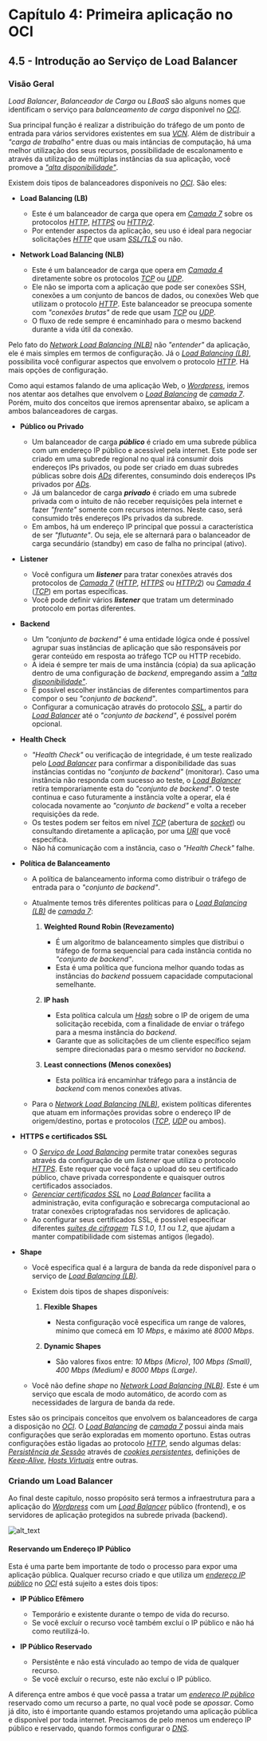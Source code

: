 # Capítulo 4: Primeira aplicação no OCI

## 4.5 - Introdução ao Serviço de Load Balancer

### __Visão Geral__

_Load Balancer_, _Balanceador de Carga_ ou _LBaaS_ são alguns nomes que identificam o serviço para _balanceamento de carga_ disponível no _[OCI](https://www.oracle.com/cloud/)_.

Sua principal função é realizar a distribuição do tráfego de um ponto de entrada para vários servidores existentes em sua _[VCN](https://docs.oracle.com/pt-br/iaas/Content/Network/Tasks/managingVCNs_topic-Overview_of_VCNs_and_Subnets.htm)_. Além de distribuir a _"carga de trabalho"_ entre duas ou mais intâncias de computação, há uma melhor utilização dos seus recursos, possibilidade de escalonamento e através da utilização de múltiplas instâncias da sua aplicação, você promove a _["alta disponibilidade"](https://en.wikipedia.org/wiki/High_availability)_.

Existem dois tipos de balanceadores disponíveis no _[OCI](https://www.oracle.com/cloud/)_. São eles:

- **Load Balancing (LB)**
    - Este é um balanceador de carga que opera em _[Camada 7](https://pt.wikipedia.org/wiki/Camada_de_aplica%C3%A7%C3%A3o)_ sobre os protocolos _[HTTP](https://pt.wikipedia.org/wiki/Hypertext_Transfer_Protocol)_, _[HTTPS](https://pt.wikipedia.org/wiki/Hyper_Text_Transfer_Protocol_Secure)_ ou _[HTTP/2](https://pt.wikipedia.org/wiki/HTTP/2)_.
    - Por entender aspectos da aplicação, seu uso é ideal para negociar solicitações _[HTTP](https://pt.wikipedia.org/wiki/Hypertext_Transfer_Protocol)_ que usam _[SSL/TLS](https://pt.wikipedia.org/wiki/Transport_Layer_Security)_ ou não.

- **Network Load Balancing (NLB)**
    - Este é um balanceador de carga que opera em _[Camada 4](https://pt.wikipedia.org/wiki/Camada_de_transporte)_ diretamente sobre os protocolos _[TCP](https://pt.wikipedia.org/wiki/Transmission_Control_Protocol)_ ou _[UDP](https://pt.wikipedia.org/wiki/User_Datagram_Protocol)_.
    - Ele não se importa com a aplicação que pode ser conexões SSH, conexões a um conjunto de bancos de dados, ou conexões Web que utilizam o protocolo _[HTTP](https://pt.wikipedia.org/wiki/Hypertext_Transfer_Protocol)_. Este balanceador se preocupa somente com _"conexões brutas"_ de rede que usam _[TCP](https://pt.wikipedia.org/wiki/Transmission_Control_Protocol)_ ou _[UDP](https://pt.wikipedia.org/wiki/User_Datagram_Protocol)_.
    - O fluxo de rede sempre é encaminhado para o mesmo backend durante a vida útil da conexão. 
 
Pelo fato do _[Network Load Balancing (NLB)](https://docs.oracle.com/pt-br/iaas/Content/NetworkLoadBalancer/overview.htm)_ não _"entender"_ da aplicação, ele é mais simples em termos de configuração. Já o _[Load Balancing (LB)](https://docs.oracle.com/pt-br/iaas/Content/Balance/Concepts/balanceoverview.htm)_, possibilita você configurar aspectos que envolvem o protocolo _[HTTP](https://pt.wikipedia.org/wiki/Hypertext_Transfer_Protocol)_. Há mais opções de configuração.

Como aqui estamos falando de uma aplicação Web, o _[Wordpress](https://pt.wikipedia.org/wiki/WordPress)_, iremos nos atentar aos detalhes que envolvem o _[Load Balancing](https://docs.oracle.com/pt-br/iaas/Content/Balance/Concepts/balanceoverview.htm)_ de _[camada 7](https://pt.wikipedia.org/wiki/Camada_de_aplica%C3%A7%C3%A3o)_. Porém, muito dos conceitos que iremos aprensentar abaixo, se aplicam a ambos balanceadores de cargas.

- **Público ou Privado**
    - Um balanceador de carga _**público**_ é criado em uma subrede pública com um endereço IP público e acessível pela internet. Este pode ser criado em uma subrede regional no qual irá consumir dois endereços IPs privados, ou pode ser criado em duas subredes públicas sobre dois _[ADs](https://docs.oracle.com/pt-br/iaas/Content/General/Concepts/regions.htm#About)_ diferentes, consumindo dois endereços IPs privados por _[ADs](https://docs.oracle.com/pt-br/iaas/Content/General/Concepts/regions.htm#About)_.
   - Já um balancedor de carga _**privado**_ é criado em uma subrede privada com o intuito de não receber requisições pela internet e fazer _"frente"_ somente com recursos internos. Neste caso, será consumido três endereços IPs privados da subrede.
    - Em ambos, há um endereço IP principal que possui a característica de ser _"flutuante"_. Ou seja, ele se alternará para o balanceador de carga secundário (standby) em caso de falha no principal (ativo).

- **Listener**
    - Você configura um _**listener**_ para tratar conexões através dos protocolos de _[Camada 7](https://pt.wikipedia.org/wiki/Camada_de_aplica%C3%A7%C3%A3o)_ (_[HTTP](https://pt.wikipedia.org/wiki/Hypertext_Transfer_Protocol)_, _[HTTPS](https://pt.wikipedia.org/wiki/Hyper_Text_Transfer_Protocol_Secure)_ ou _[HTTP/2](https://pt.wikipedia.org/wiki/HTTP/2)_) ou _[Camada 4](https://pt.wikipedia.org/wiki/Camada_de_transporte)_ (_[TCP](https://pt.wikipedia.org/wiki/Transmission_Control_Protocol)_) em portas específicas.
    - Você pode definir vários _**listener**_ que tratam um determinado protocolo em portas diferentes.

- **Backend**    
    - Um _"conjunto de backend"_ é uma entidade lógica onde é possível agrupar suas instâncias de aplicação que são responsáveis por gerar conteúdo em resposta ao tráfego TCP ou HTTP recebido.        
    - A ideia é sempre ter mais de uma instância (cópia) da sua aplicação dentro de uma configuração de _backend_, empregando assim a _["alta disponibilidade"](https://en.wikipedia.org/wiki/High_availability)_.
    - É possível escolher instâncias de diferentes compartimentos para compor o seu _"conjunto de backend"_.
    - Configurar a comunicação através do protocolo _[SSL](https://pt.wikipedia.org/wiki/Transport_Layer_Security)_, a partir do _[Load Balancer](https://docs.oracle.com/pt-br/iaas/Content/Balance/Concepts/balanceoverview.htm)_ até o _"conjunto de backend"_, é possível porém opcional.

- **Health Check**
    - _"Health Check"_ ou verificação de integridade, é um teste realizado pelo _[Load Balancer](https://docs.oracle.com/pt-br/iaas/Content/Balance/Concepts/balanceoverview.htm)_ para confirmar a disponibilidade das suas instâncias contidas no _"conjunto de backend"_ (monitorar). Caso uma instância não responda com sucesso ao teste, o _[Load Balancer](https://docs.oracle.com/pt-br/iaas/Content/Balance/Concepts/balanceoverview.htm)_ retira temporariamente esta do _"conjunto de backend"_. O teste continua e caso futuramente a instância volte a operar, ela é colocada novamente ao _"conjunto de backend"_ e volta a receber requisições da rede.
    - Os testes podem ser feitos em nível _[TCP](https://pt.wikipedia.org/wiki/Transmission_Control_Protocol)_ (abertura de _[socket](https://pt.wikipedia.org/wiki/Soquete_de_rede)_) ou consultando diretamente a aplicação, por uma _[URI](https://pt.wikipedia.org/wiki/URI)_ que você especifica.
    - Não há comunicação com a instância, caso o _"Health Check"_ falhe.

- **Política de Balanceamento**    
    - A política de balanceamento informa como distribuir o tráfego de entrada para o _"conjunto de backend"_.
    - Atualmente temos três diferentes políticas para o _[Load Balancing (LB)](https://docs.oracle.com/pt-br/iaas/Content/Balance/Concepts/balanceoverview.htm)_ de _[camada 7](https://pt.wikipedia.org/wiki/Camada_de_aplica%C3%A7%C3%A3o)_:
        1. **Weighted Round Robin (Revezamento)**
            - É um algoritmo de balanceamento simples que distribui o tráfego de forma sequencial para cada instância contida no _"conjunto de backend"_.            
            - Esta é uma política que funciona melhor quando todas as instâncias do _backend_  possuem capacidade computacional semelhante.

        2. **IP hash**
            - Esta política calcula um _[Hash](https://pt.wikipedia.org/wiki/Fun%C3%A7%C3%A3o_hash)_ sobre o IP de origem de uma solicitação recebida, com a finalidade de enviar o tráfego para a mesma instância do _backend_.
            - Garante que as solicitações de um cliente específico sejam sempre direcionadas para o mesmo servidor no _backend_.
        
        3. **Least connections (Menos conexões)**
            - Esta política irá encaminhar tráfego para a instância de  _backend_ com menos conexões ativas.

    - Para o _[Network Load Balancing (NLB)](https://docs.oracle.com/pt-br/iaas/Content/NetworkLoadBalancer/overview.htm)_, existem políticas diferentes que atuam em informações providas sobre o endereço IP de origem/destino, portas e protocolos (_[TCP](https://pt.wikipedia.org/wiki/Transmission_Control_Protocol)_, _[UDP](https://pt.wikipedia.org/wiki/User_Datagram_Protocol)_ ou ambos).

- **HTTPS e certificados SSL**
    - O _[Serviço de Load Balancing](https://docs.oracle.com/pt-br/iaas/Content/Balance/Concepts/balanceoverview.htm)_ permite tratar conexões seguras através da configuração de um _listener_ que utiliza o protocolo _[HTTPS](https://pt.wikipedia.org/wiki/Hyper_Text_Transfer_Protocol_Secure)_. Este requer que você faça o upload do seu certificado público, chave privada correspondente e quaisquer outros certificados associados. 
    - _[Gerenciar certificados SSL](https://docs.oracle.com/pt-br/iaas/Content/Balance/Tasks/managingcertificates.htm)_ no _[Load Balancer](https://docs.oracle.com/pt-br/iaas/Content/Balance/Concepts/balanceoverview.htm)_ facilita a administração, evita configuração e sobrecarga computacional ao tratar conexões criptografadas nos servidores de aplicação.
    - Ao configurar seus certificados SSL, é possível especificar diferentes _[suítes de cifragem](https://docs.oracle.com/pt-br/iaas/Content/Balance/Tasks/managingciphersuites.htm)_ _TLS 1.0_, _1.1_ ou _1.2_, que ajudam a manter compatibilidade com sistemas antigos (legado).

- **Shape**
    - Você especifica qual é a largura de banda da rede disponível para o serviço de _[Load Balancing (LB)](https://docs.oracle.com/pt-br/iaas/Content/Balance/Concepts/balanceoverview.htm)_. 
    - Existem dois tipos de shapes disponíveis:
        1. **Flexible Shapes**
            - Nesta configuração você especifica um range de valores, minímo que comecá em _10 Mbps_, e máximo até _8000 Mbps_.
        
        1. **Dynamic Shapes**
            - São valores fixos entre: _10 Mbps (Micro)_, _100 Mbps (Small)_, _400 Mbps (Medium)_ e _8000 Mbps (Large)_.
            
    - Você não define _shape_ no _[Network Load Balancing (NLB)](https://docs.oracle.com/pt-br/iaas/Content/NetworkLoadBalancer/overview.htm)_. Este é um serviço que escala de modo automático, de acordo com as necessidades de largura de banda da rede.

Estes são os principais conceitos que envolvem os balanceadores de carga a disposição no _[OCI](https://www.oracle.com/cloud/)_. O _[Load Balancing](https://docs.oracle.com/pt-br/iaas/Content/Balance/Concepts/balanceoverview.htm)_ de _[camada 7](https://pt.wikipedia.org/wiki/Camada_de_aplica%C3%A7%C3%A3o)_ possui ainda mais configurações que serão exploradas em momento oportuno. Estas outras configurações estão ligadas ao protocolo _[HTTP](https://pt.wikipedia.org/wiki/Hypertext_Transfer_Protocol)_, sendo algumas delas: _[Persistência de Sessão](https://docs.oracle.com/pt-br/iaas/Content/Balance/Reference/sessionpersistence.htm)_ através de _[cookies persistentes](https://docs.oracle.com/pt-br/iaas/Content/Balance/Reference/sessionpersistence.htm#cook)_, definições de _[Keep-Alive](https://docs.oracle.com/pt-br/iaas/Content/Balance/Reference/connectionreuse.htm#KeepAliveSettings)_, _[Hosts Virtuais](https://docs.oracle.com/pt-br/iaas/Content/Balance/Tasks/managingrequest.htm)_ entre outras.

### __Criando um Load Balancer__

Ao final deste capítulo, nosso propósito será termos a infraestrutura para a aplicação do _[Wordpress](https://pt.wikipedia.org/wiki/WordPress)_ com um _[Load Balancer](https://docs.oracle.com/pt-br/iaas/Content/Balance/Concepts/balanceoverview.htm)_ público (frontend), e os servidores de aplicação protegidos na subrede privada (backend).

![alt_text](./images/ch4-5_lb1-wordpress.jpg "Load Balancer - Wordpress")

#### __Reservando um Endereço IP Público__

Esta é uma parte bem importante de todo o processo para expor uma aplicação pública. Qualquer recurso criado e que utiliza um _[endereço IP público](https://docs.oracle.com/pt-br/iaas/Content/Network/Tasks/managingpublicIPs.htm#Public_IP_Addresses)_ no _[OCI](https://www.oracle.com/cloud/)_ está sujeito a estes dois tipos:

- **IP Público Efêmero**
    - Temporário e existente durante o tempo de vida do recurso. 
    - Se você excluír o recurso você também excluí o IP público e não há como reutilizá-lo.

- **IP Público Reservado**
    - Persistênte e não está vinculado ao tempo de vida de qualquer recurso.
    - Se você excluír o recurso, este não excluí o IP público.

A diferença entre ambos é que você passa a tratar um _[endereço IP público](https://docs.oracle.com/pt-br/iaas/Content/Network/Tasks/managingpublicIPs.htm#Public_IP_Addresses)_ reservado como um recurso a parte, no qual você pode se _apossar_. Como já dito, isto é importante quando estamos projetando uma aplicação pública e disponível por toda internet. Precisamos de pelo menos um endereço IP público e reservado, quando formos configurar o _[DNS](https://docs.oracle.com/pt-br/iaas/Content/DNS/Concepts/dnszonemanagement.htm)_.